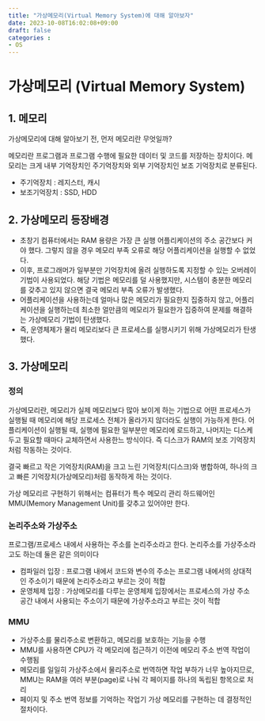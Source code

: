 ```yaml
---
title: "가상메모리(Virtual Memory System)에 대해 알아보자"
date: 2023-10-08T16:02:08+09:00
draft: false
categories :
- OS
---
```

# 가상메모리 (Virtual Memory System)
## 1. 메모리
가상메모리에 대해 알아보기 전, 먼저 메모리란 무엇일까?

메모리란 프로그램과 프로그램 수행에 필요한 데이터 및 코드를 저장하는 장치이다. 메모리는 크게 내부 기억장치인 주기억장치와 외부 기억장치인 보조 기억장치로 분류된다.
 
- 주기억장치 : 레지스터, 캐시
- 보조기억장치 : SSD, HDD

## 2. 가상메모리 등장배경
- 초창기 컴퓨터에서는 RAM 용량은 가장 큰 실행 어플리케이션의 주소 공간보다 커야 했다. 그렇지 않을 경우 메모리 부족 오류로 해당 어플리케이션을 실행할 수 없었다.
- 이후, 프로그래머가 일부분만 기억장치에 올려 실행하도록 지정할 수 있는 오버레이 기법이 사용되었다. 해당 기법은 메모리를 덜 사용했지만, 시스템이 충분한 메모리를 갖추고 있지 않으면 결국 메모리 부족 오류가 발생했다.
- 어플리케이션을 사용하는데 얼마나 많은 메모리가 필요한지 집중하지 않고, 어플리케이션을 실행하는데 최소한 얼만큼의 메모리가 필요한가 집중하여 문제를 해결하는 가상메모리 기법이 탄생했다.
- 즉, 운영체제가 물리 메모리보다 큰 프로세스를 실행시키기 위해 가상메모리가 탄생했다.

## 3. 가상메모리
### 정의
가상메모리란, 메모리가 실제 메모리보다 많아 보이게 하는 기법으로 어떤 프로세스가 실행될 때 메모리에 해당 프로세스 전체가 올라가지 않더라도 실행이 가능하게 한다.
어플리케이션이 실행될 때, 실행에 필요한 일부분만 메모리에 로드하고, 나머지는 디스케 두고 필요할 때마다 교체하면서 사용한느 방식이다. 즉 디스크가 RAM의 보조 기억장치처럼 작동하는 것이다.

결국 빠르고 작은 기억장치(RAM)을 크고 느린 기억장치(디스크)와 병합하여, 하나의 크고 빠른 기억장치(가상메모리)처럼 동작하게 하는 것이다.

가상 메모리르 구현하기 위해서는 컴퓨터가 특수 메모리 관리 하드웨어인 MMU(Memory Management Unit)를 갖추고 있어야만 한다.

### 논리주소와 가상주소
프로그램/프로세스 내에서 사용하는 주소를 논리주소라고 한다. 논리주소를 가상주소라고도 하는데 둘은 같은 의미이다

- 컴파일러 입장 : 프로그램 내에서 코드와 변수의 주소는 프로그램 내에서의 상대적인 주소이기 때문에 논리주소라고 부르는 것이 적합
- 운영체제 입장 : 가상메모리를 다루는 운영체제 입장에서는 프로세스의 가상 주소 공간 내에서 사용되는 주소이기 때문에 가상주소라고 부르는 것이 적합

### MMU
- 가상주소를 물리주소로 변환하고, 메모리를 보호하는 기능을 수행
- MMU를 사용하면 CPU가 각 메모리에 접근하기 이전에 메모리 주소 번역 작업이 수행됨
- 메모리를 일일히 가상주소에서 물리주소로 번역하면 작업 부하가 너무 높아지므로, MMU는 RAM을 여러 부분(page)로 나눠 각 페이지를 하나의 독립된 항목으로 처리
- 페이지 및 주소 번역 정보를 기억하는 작업기 가상 메모리를 구현하는 데 결정적인 절차이다.